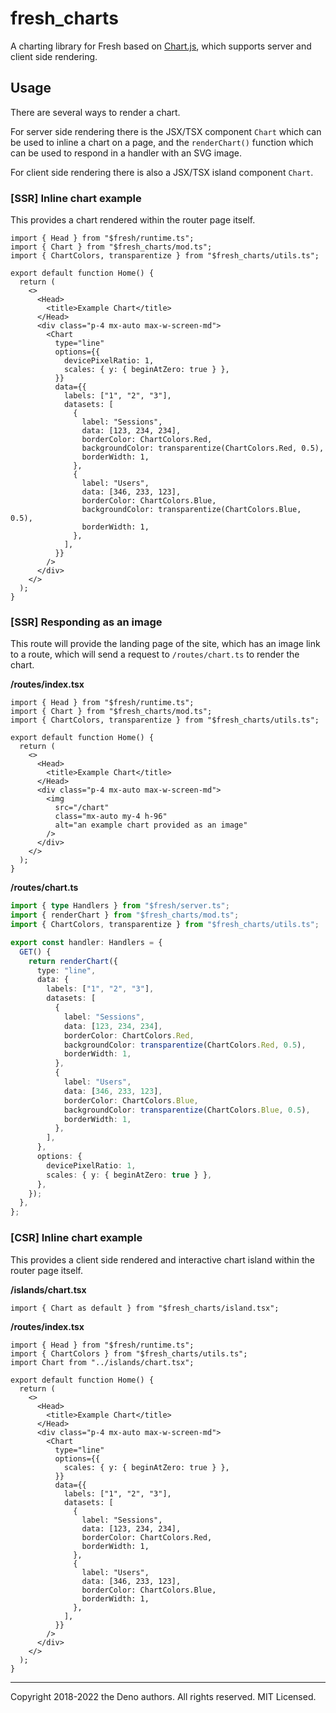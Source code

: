 # fresh_charts

A charting library for Fresh based on [Chart.js](https://www.chartjs.org/),
which supports server and client side rendering.

## Usage

There are several ways to render a chart.

For server side rendering there is the JSX/TSX component `Chart` which can be
used to inline a chart on a page, and the `renderChart()` function which can be
used to respond in a handler with an SVG image.

For client side rendering there is also a JSX/TSX island component `Chart`.

### [SSR] Inline chart example

This provides a chart rendered within the router page itself.

```tsx
import { Head } from "$fresh/runtime.ts";
import { Chart } from "$fresh_charts/mod.ts";
import { ChartColors, transparentize } from "$fresh_charts/utils.ts";

export default function Home() {
  return (
    <>
      <Head>
        <title>Example Chart</title>
      </Head>
      <div class="p-4 mx-auto max-w-screen-md">
        <Chart
          type="line"
          options={{
            devicePixelRatio: 1,
            scales: { y: { beginAtZero: true } },
          }}
          data={{
            labels: ["1", "2", "3"],
            datasets: [
              {
                label: "Sessions",
                data: [123, 234, 234],
                borderColor: ChartColors.Red,
                backgroundColor: transparentize(ChartColors.Red, 0.5),
                borderWidth: 1,
              },
              {
                label: "Users",
                data: [346, 233, 123],
                borderColor: ChartColors.Blue,
                backgroundColor: transparentize(ChartColors.Blue, 0.5),
                borderWidth: 1,
              },
            ],
          }}
        />
      </div>
    </>
  );
}
```

### [SSR] Responding as an image

This route will provide the landing page of the site, which has an image link to
a route, which will send a request to `/routes/chart.ts` to render the chart.

**/routes/index.tsx**

```tsx
import { Head } from "$fresh/runtime.ts";
import { Chart } from "$fresh_charts/mod.ts";
import { ChartColors, transparentize } from "$fresh_charts/utils.ts";

export default function Home() {
  return (
    <>
      <Head>
        <title>Example Chart</title>
      </Head>
      <div class="p-4 mx-auto max-w-screen-md">
        <img
          src="/chart"
          class="mx-auto my-4 h-96"
          alt="an example chart provided as an image"
        />
      </div>
    </>
  );
}
```

**/routes/chart.ts**

```ts
import { type Handlers } from "$fresh/server.ts";
import { renderChart } from "$fresh_charts/mod.ts";
import { ChartColors, transparentize } from "$fresh_charts/utils.ts";

export const handler: Handlers = {
  GET() {
    return renderChart({
      type: "line",
      data: {
        labels: ["1", "2", "3"],
        datasets: [
          {
            label: "Sessions",
            data: [123, 234, 234],
            borderColor: ChartColors.Red,
            backgroundColor: transparentize(ChartColors.Red, 0.5),
            borderWidth: 1,
          },
          {
            label: "Users",
            data: [346, 233, 123],
            borderColor: ChartColors.Blue,
            backgroundColor: transparentize(ChartColors.Blue, 0.5),
            borderWidth: 1,
          },
        ],
      },
      options: {
        devicePixelRatio: 1,
        scales: { y: { beginAtZero: true } },
      },
    });
  },
};
```

### [CSR] Inline chart example

This provides a client side rendered and interactive chart island within the
router page itself.

**/islands/chart.tsx**

```tsx
import { Chart as default } from "$fresh_charts/island.tsx";
```

**/routes/index.tsx**

```tsx
import { Head } from "$fresh/runtime.ts";
import { ChartColors } from "$fresh_charts/utils.ts";
import Chart from "../islands/chart.tsx";

export default function Home() {
  return (
    <>
      <Head>
        <title>Example Chart</title>
      </Head>
      <div class="p-4 mx-auto max-w-screen-md">
        <Chart
          type="line"
          options={{
            scales: { y: { beginAtZero: true } },
          }}
          data={{
            labels: ["1", "2", "3"],
            datasets: [
              {
                label: "Sessions",
                data: [123, 234, 234],
                borderColor: ChartColors.Red,
                borderWidth: 1,
              },
              {
                label: "Users",
                data: [346, 233, 123],
                borderColor: ChartColors.Blue,
                borderWidth: 1,
              },
            ],
          }}
        />
      </div>
    </>
  );
}
```

---

Copyright 2018-2022 the Deno authors. All rights reserved. MIT Licensed.
